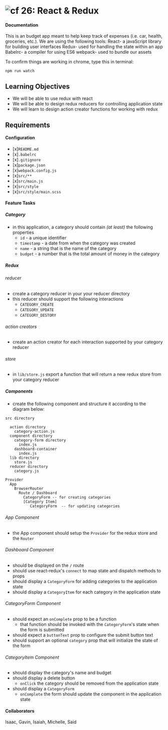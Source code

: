![cf](https://i.imgur.com/7v5ASc8.png) 26: React & Redux
======
#### Documentation
This is an budget app meant to help keep track of expenses (i.e. car, health, groceries, etc.).
We are using the following tools:
React- a javaScript library for building user interfaces
Redux- used for handling the state within an app
Babelrc- a compiler for using ES6
webpack- used to bundle our assets

To confirm things are working in chrome, type this in terminal:
```
npm run watch
```


## Learning Objectives
* We will be able to use redux with react
* We will be able to design redux reducers for controlling application state
* We will learn to design action creator functions for working with redux

## Requirements  
#### Configuration  
* [x]`README.md`
* [x]`.babelrc`
* [x]`.gitignore`
* [x]`package.json`
* [x]`webpack.config.js`
* [x]`src/**`
* [x]`src/main.js`
* [x]`src/style`
* [x]`src/style/main.scss`

#### Feature Tasks
##### Category
* in this application, a category should contain *(at least)* the following properties
  * `id` - a unique identifier
  * `timestamp` - a date from when the category was created
  * `name` - a string that is the name of the category
  * `budget` - a number that is the total amount of money in the category

##### Redux
###### reducer
* create a category reducer in your your reducer directory
* this reducer should support the following interactions
  * `CATEGORY_CREATE`
  * `CATEGORY_UPDATE`
  * `CATEGORY_DESTORY`

###### action creators
* create an action creator for each interaction supported by your category reducer

###### store
* in `lib/store.js` export a function that will return a new redux store from your category reducer

##### Components
* create the following component and structure it according to the diagram below:
```
src directory

  action directory
    category-action.js
  component directory
    category-form directory
      index.js
    dashboard-container
      index.js
  lib directory
    store.js
  reducer directory
    category.js

```
```
Provider
  App  
    BrowserRouter
      Route / Dashboard
        CategoryForm -- for creating categories
        [Category Item]
           CategoryForm  -- for updating categories
```

###### App Component
* the App component should setup the `Provider` for the redux store and the `Router`

###### Dashboard Component
* should be displayed on the `/` route
* should use react-redux's `connect` to map state and dispatch methods to props
* should display a `CategoryForm` for adding categories to the application state
* should display a `CategoryItem` for each category in the application state

###### CategoryForm Component
* should expect an `onComplete` prop to be a function
  * that function should be invoked with the `CategoryForm`'s state when the form is submitted
* should expect a `buttonText` prop to configure the submit button text
* should support an optional `category` prop that will initialize the state of the form

###### CategoryItem Component
* should display the category's name and budget
* should display a delete button
  * `onClick` the category should be removed from the application state
* should display a `CategoryForm`
  * `onComplete` the form should update the component in the application state

#### Collaborators
Isaac, Gavin, Isaiah, Michelle, Said
